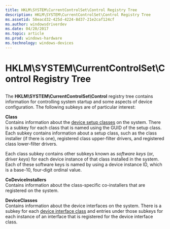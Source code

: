 ```yaml
---
title: HKLM\SYSTEM\CurrentControlSet\Control Registry Tree
description: HKLM\SYSTEM\CurrentControlSet\Control Registry Tree
ms.assetid: 58eacd32-425d-4224-8d37-21e2caf124cf
ms.author: windowsdriverdev
ms.date: 04/20/2017
ms.topic: article
ms.prod: windows-hardware
ms.technology: windows-devices
---
```


# HKLM\\SYSTEM\\CurrentControlSet\\Control Registry Tree


## <a href="" id="ddk-the-hklm-system-currentcontrolset-control-tree-dg"></a>


The **HKLM\\SYSTEM\\CurrentControlSet\\Control** registry tree contains information for controlling system startup and some aspects of device configuration. The following subkeys are of particular interest:

<a href="" id="class"></a>**Class**  
Contains information about the [device setup classes](device-setup-classes.md) on the system. There is a subkey for each class that is named using the GUID of the setup class. Each subkey contains information about a setup class, such as the class installer (if there is one), registered class upper-filter drivers, and registered class lower-filter drivers.

Each class subkey contains other subkeys known as *software keys* (or, *driver keys*) for each device instance of that class installed in the system. Each of these software keys is named by using a device instance ID, which is a base-10, four-digit ordinal value.

<a href="" id="codeviceinstallers"></a>**CoDeviceInstallers**  
Contains information about the class-specific co-installers that are registered on the system.

<a href="" id="deviceclasses"></a>**DeviceClasses**  
Contains information about the device interfaces on the system. There is a subkey for each [device interface class](device-interface-classes.md) and entries under those subkeys for each instance of an interface that is registered for the device interface class.

 

 





